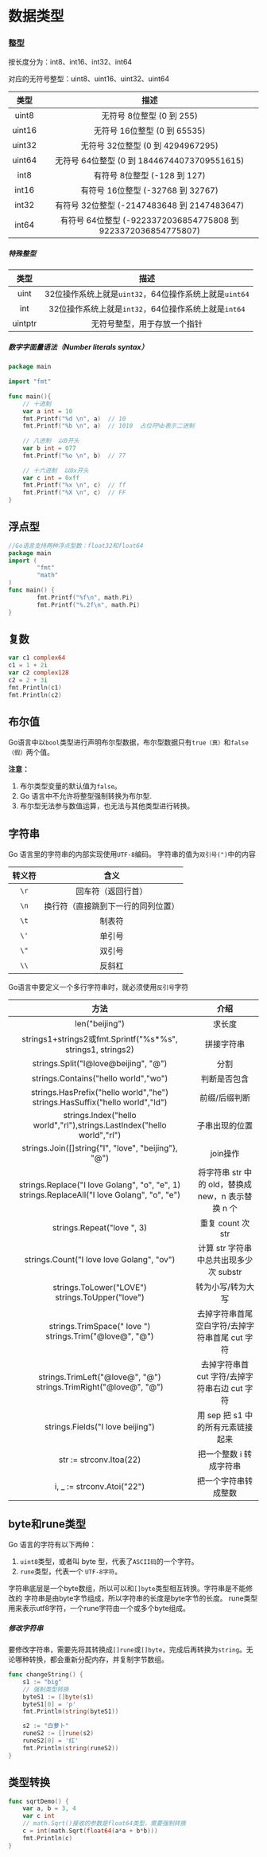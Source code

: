 

# 数据类型



### 整型

 按长度分为：int8、int16、int32、int64 

对应的无符号整型：uint8、uint16、uint32、uint64

|  类型  |                             描述                             |
| :----: | :----------------------------------------------------------: |
| uint8  |                  无符号 8位整型 (0 到 255)                   |
| uint16 |                 无符号 16位整型 (0 到 65535)                 |
| uint32 |              无符号 32位整型 (0 到 4294967295)               |
| uint64 |         无符号 64位整型 (0 到 18446744073709551615)          |
|  int8  |                 有符号 8位整型 (-128 到 127)                 |
| int16  |              有符号 16位整型 (-32768 到 32767)               |
| int32  |         有符号 32位整型 (-2147483648 到 2147483647)          |
| int64  | 有符号 64位整型 (-9223372036854775808 到 9223372036854775807) |

##### 特殊整型

|  类型   |                          描述                          |
| :-----: | :----------------------------------------------------: |
|  uint   | 32位操作系统上就是`uint32`，64位操作系统上就是`uint64` |
|   int   |  32位操作系统上就是`int32`，64位操作系统上就是`int64`  |
| uintptr |              无符号整型，用于存放一个指针              |

##### 数字字面量语法（Number literals syntax）

```go
package main
 
import "fmt"
 
func main(){
	// 十进制
	var a int = 10
	fmt.Printf("%d \n", a)  // 10
	fmt.Printf("%b \n", a)  // 1010  占位符%b表示二进制
 
	// 八进制  以0开头
	var b int = 077
	fmt.Printf("%o \n", b)  // 77
 
	// 十六进制  以0x开头
	var c int = 0xff
	fmt.Printf("%x \n", c)  // ff
	fmt.Printf("%X \n", c)  // FF
}
```



## 浮点型

```go
//Go语言支持两种浮点型数：float32和float64
package main
import (
        "fmt"
        "math"
)
func main() {
        fmt.Printf("%f\n", math.Pi)
        fmt.Printf("%.2f\n", math.Pi)
}
```



## 复数

```go
var c1 complex64
c1 = 1 + 2i
var c2 complex128
c2 = 2 + 3i
fmt.Println(c1)
fmt.Println(c2)
```



## 布尔值

Go语言中以`bool`类型进行声明布尔型数据，布尔型数据只有`true（真）`和`false（假）`两个值。

**注意：**

1. 布尔类型变量的默认值为`false`。
2. Go 语言中不允许将整型强制转换为布尔型.
3. 布尔型无法参与数值运算，也无法与其他类型进行转换。



## 字符串

Go 语言里的字符串的内部实现使用`UTF-8`编码。 字符串的值为`双引号(")`中的内容



| 转义符 |                含义                |
| :----: | :--------------------------------: |
|  `\r`  |         回车符（返回行首）         |
|  `\n`  | 换行符（直接跳到下一行的同列位置） |
|  `\t`  |               制表符               |
|  `\'`  |               单引号               |
|  `\"`  |               双引号               |
|  `\\`  |               反斜杠               |

Go语言中要定义一个多行字符串时，就必须使用`反引号`字符

|                             方法                             |                        介绍                        |
| :----------------------------------------------------------: | :------------------------------------------------: |
|                        len("beijing")                        |                       求长度                       |
| strings1+strings2或fmt.Sprintf("%s*%s", strings1, strings2)  |                     拼接字符串                     |
|             strings.Split("I@love@beijing", "@")             |                        分割                        |
|             strings.Contains("hello world","wo")             |                    判断是否包含                    |
| strings.HasPrefix("hello world","he")   strings.HasSuffix("hello world","ld") |                   前缀/后缀判断                    |
| strings.Index("hello world","rl"),strings.LastIndex("hello world","rl") |                   子串出现的位置                   |
|     strings.Join([]string{"I", "love", "beijing"}, "@")      |                      join操作                      |
| strings.Replace("I love Golang", "o", "e", 1)  strings.ReplaceAll("I love Golang", "o", "e") | 将字符串 str 中的 old，替换成 new，n 表示替换 n 个 |
|                  strings.Repeat("love ", 3)                  |                 重复 count 次 str                  |
|          strings.Count("I love love Golang", "ov")           |       计算 str 字符串中总共出现多少次 substr       |
|       strings.ToLower("LOVE")  strings.ToUpper("love")       |                 转为小写/转为大写                  |
| strings.TrimSpace("   love   ")      strings.Trim("@love@", "@") |   去掉字符串首尾空白字符/去掉字符串首尾 cut 字符   |
| strings.TrimLeft("@love@", "@")    strings.TrimRight("@love@", "@") |   去掉字符串首 cut 字符/去掉字符串右边 cut 字符    |
|               strings.Fields("I love beijing")               |         用 sep 把 s1 中的所有元素链接起来          |
|                   str := strconv.Itoa(22)                    |              把一个整数 i 转成字符串               |
|                  i, _ := strconv.Atoi("22")                  |                把一个字符串转成整数                |

## byte和rune类型

Go 语言的字符有以下两种：

1. `uint8`类型，或者叫 byte 型，代表了`ASCII码`的一个字符。
2. `rune`类型，代表一个 `UTF-8字符`。



字符串底层是一个byte数组，所以可以和`[]byte`类型相互转换。字符串是不能修改的 字符串是由byte字节组成，所以字符串的长度是byte字节的长度。 rune类型用来表示utf8字符，一个rune字符由一个或多个byte组成。

##### 修改字符串

要修改字符串，需要先将其转换成`[]rune`或`[]byte`，完成后再转换为`string`。无论哪种转换，都会重新分配内存，并复制字节数组。

```go
func changeString() {
	s1 := "big"
	// 强制类型转换
	byteS1 := []byte(s1)
	byteS1[0] = 'p'
	fmt.Println(string(byteS1))

	s2 := "白萝卜"
	runeS2 := []rune(s2)
	runeS2[0] = '红'
	fmt.Println(string(runeS2))
}
```

## 类型转换

```go
func sqrtDemo() {
	var a, b = 3, 4
	var c int
	// math.Sqrt()接收的参数是float64类型，需要强制转换
	c = int(math.Sqrt(float64(a*a + b*b)))
	fmt.Println(c)
}
```

